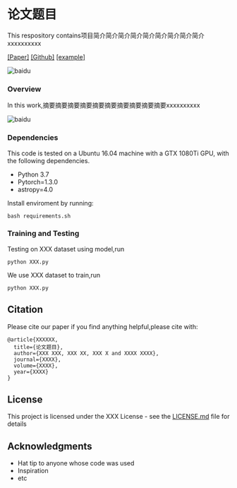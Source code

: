 # 论文题目

This respository contains项目简介简介简介简介简介简介简介简介简介xxxxxxxxxx <br>

[[Paper]](https://raw.githubusercontent.com/alibaba/ARouter/master/demo/arouter-demo.gif)
[[Github]](https://raw.githubusercontent.com/alibaba/ARouter/master/demo/arouter-demo.gif)
[[example]](https://raw.githubusercontent.com/alibaba/ARouter/master/demo/arouter-demo.gif)
    
![baidu](https://github.com/Fonnn/test/blob/master/images/test_image0.png)  

### Overview

In this work,摘要摘要摘要摘要摘要摘要摘要摘要摘要摘要xxxxxxxxxx

![baidu](https://github.com/Fonnn/test/blob/master/images/test_image1.png)

### Dependencies

This code is tested on a Ubuntu 16.04 machine with a GTX 1080Ti GPU, with the following dependencies.

* Python 3.7 <br>
* Pytorch=1.3.0 <br>
* astropy=4.0 <br>

Install enviroment by running:

```
bash requirements.sh
```

### Training and Testing

Testing on XXX dataset using model,run

```
python XXX.py
```

We use XXX dataset to train,run

```
python XXX.py
```

## Citation

Please cite our paper if you find anything helpful,please cite with:

```
@article{XXXXXX,
  title={论文题目},
  author={XXX XXX, XXX XX, XXX X and XXXX XXXX},
  journal={XXXX},
  volume={XXXX},
  year={XXXX}
}
```

## License

This project is licensed under the XXX License - see the [LICENSE.md](LICENSE.md) file for details

## Acknowledgments

* Hat tip to anyone whose code was used
* Inspiration
* etc
